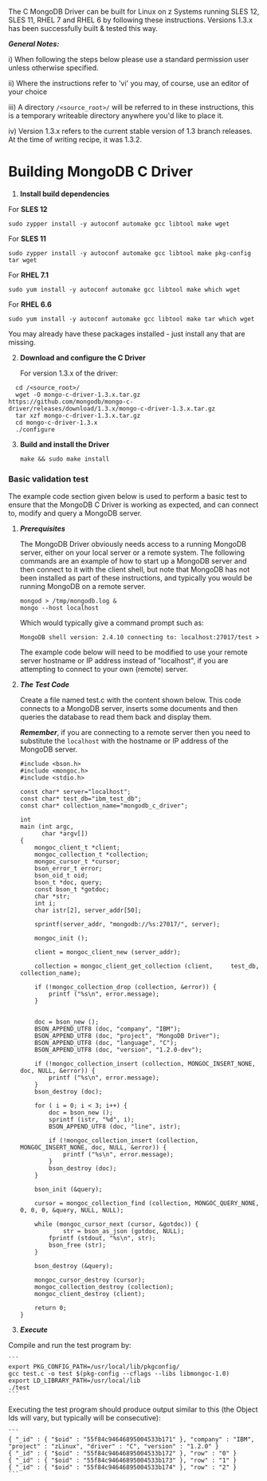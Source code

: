 The C MongoDB Driver can be built for Linux on z Systems running SLES 12, SLES 11, RHEL 7 and RHEL 6 by following these instructions.  Versions 1.3.x has been successfully built & tested this way.

_**General Notes:**_ 	

i) When following the steps below please use a standard permission user unless otherwise specified.

ii) Where the instructions refer to 'vi' you may, of course, use an editor of your choice

iii) A directory `/<source_root>/` will be referred to in these instructions, this is a temporary writeable directory anywhere you'd like to place it.

iv) Version 1.3.x refers to the current stable version of 1.3 branch releases. At the time of writing recipe, it was 1.3.2.

# Building MongoDB C Driver

1. **Install build dependencies**

  For **SLES 12**
  ```
  sudo zypper install -y autoconf automake gcc libtool make wget
  ```
  
  For **SLES 11**
  ```
  sudo zypper install -y autoconf automake gcc libtool make pkg-config tar wget
  ```
  
  For **RHEL 7.1**
  ```
  sudo yum install -y autoconf automake gcc libtool make which wget
  ```
  
  For **RHEL 6.6**
  ```
  sudo yum install -y autoconf automake gcc libtool make tar which wget
  ```
 
  You may already have these packages installed - just install any that are missing.
  
  
2. **Download and configure the C Driver**

   For version 1.3.x of the driver:
 
  ```
    cd /<source_root>/
	wget -O mongo-c-driver-1.3.x.tar.gz  https://github.com/mongodb/mongo-c-driver/releases/download/1.3.x/mongo-c-driver-1.3.x.tar.gz
	tar xzf mongo-c-driver-1.3.x.tar.gz
	cd mongo-c-driver-1.3.x
	./configure
  ```

3. **Build and install the Driver**

    ```
    make && sudo make install
    ```
    
### Basic validation test
    
The example code section given below is used to perform a basic test to ensure that the MongoDB C Driver is working as expected, and can connect to, modify and query a MongoDB server.

1. ***Prerequisites***

    The MongoDB Driver obviously needs access to a running MongoDB server, either on your local server or a remote system. The following commands are an example of how to start up a MongoDB server and then connect to it with the client shell, but note that MongoDB has not been installed as part of these instructions, and typically you would be running MongoDB on a remote server.

    ```
    mongod > /tmp/mongodb.log &
    mongo --host localhost 
    ```
    Which would typically give a command prompt such as:
    
    ```
    MongoDB shell version: 2.4.10 connecting to: localhost:27017/test > 
    ```
    The example code below will need to be modified to use your remote server hostname or IP address instead of "localhost", if you are attempting to connect to your own (remote) server.
    
2. ***The Test Code***
    
    Create a file named test.c with the content shown below.  This code connects to a MongoDB server, inserts some documents and then queries the database to read them back and display them. 
	
	_**Remember**_, if you are connecting to a remote server then you need to substitute the `localhost` with the hostname or IP address of the MongoDB server.

    ```
    #include <bson.h> 
    #include <mongoc.h> 
    #include <stdio.h> 

    const char* server="localhost";
    const char* test_db="ibm_test_db";
    const char* collection_name="mongodb_c_driver";

    int
    main (int argc,
          char *argv[])
    {
        mongoc_client_t *client;
        mongoc_collection_t *collection;
        mongoc_cursor_t *cursor;
        bson_error_t error;
        bson_oid_t oid;
        bson_t *doc, query;
        const bson_t *gotdoc;
        char *str;
        int i;
        char istr[2], server_addr[50];

        sprintf(server_addr, "mongodb://%s:27017/", server);

        mongoc_init ();

        client = mongoc_client_new (server_addr);

        collection = mongoc_client_get_collection (client,     test_db, collection_name);

        if (!mongoc_collection_drop (collection, &error)) {
            printf ("%s\n", error.message);
        }


        doc = bson_new ();
        BSON_APPEND_UTF8 (doc, "company", "IBM");
        BSON_APPEND_UTF8 (doc, "project", "MongoDB Driver");
        BSON_APPEND_UTF8 (doc, "language", "C");
        BSON_APPEND_UTF8 (doc, "version", "1.2.0-dev");

        if (!mongoc_collection_insert (collection, MONGOC_INSERT_NONE, doc, NULL, &error)) {
            printf ("%s\n", error.message);
        }
        bson_destroy (doc);

        for ( i = 0; i < 3; i++) {
            doc = bson_new ();
            sprintf (istr, "%d", i);
            BSON_APPEND_UTF8 (doc, "line", istr);

            if (!mongoc_collection_insert (collection, MONGOC_INSERT_NONE, doc, NULL, &error)) {
                printf ("%s\n", error.message);
            }
            bson_destroy (doc);
        }

        bson_init (&query);

        cursor = mongoc_collection_find (collection, MONGOC_QUERY_NONE, 0, 0, 0, &query, NULL, NULL);

        while (mongoc_cursor_next (cursor, &gotdoc)) {
                str = bson_as_json (gotdoc, NULL);
            fprintf (stdout, "%s\n", str);
            bson_free (str);
        }

        bson_destroy (&query);

        mongoc_cursor_destroy (cursor);
        mongoc_collection_destroy (collection);
        mongoc_client_destroy (client);

        return 0;
    }
    ```
	
3. ***Execute*** 
    
  Compile and run the test program by:

    ```
    export PKG_CONFIG_PATH=/usr/local/lib/pkgconfig/
    gcc test.c -o test $(pkg-config --cflags --libs libmongoc-1.0)
    export LD_LIBRARY_PATH=/usr/local/lib
    ./test
    ```
  Executing the test program should produce output similar to this (the Object Ids will vary, but typically will be consecutive):

    ```
    { "_id" : { "$oid" : "55f84c94646895004533b171" }, "company" : "IBM", "project" : "zLinux", "driver" : "C", "version" : "1.2.0" }
	{ "_id" : { "$oid" : "55f84c94646895004533b172" }, "row" : "0" }
	{ "_id" : { "$oid" : "55f84c94646895004533b173" }, "row" : "1" }
	{ "_id" : { "$oid" : "55f84c94646895004533b174" }, "row" : "2" }
    ```